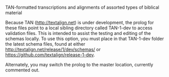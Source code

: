 TAN-formatted transcriptions and alignments of assorted types of
biblical material

Because TAN (http://textalign.net) is under development, the prolog for
these files point to a local sibling directory called TAN-1-dev to
access validation files. This is intended to assist the testing and
editing of the schemas locally. To use this option, you must place in
that TAN-1-dev folder the latest schema files, found at either
http://textalign.net/release/1/dev/schemas/ or
https://github.com/textalign/release-1-dev.

Alternately, you may switch the prolog to the master location, currently
commented out.
